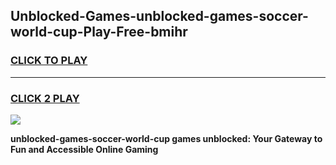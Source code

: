 
## Unblocked-Games-unblocked-games-soccer-world-cup-Play-Free-bmihr
<h3>
<a href="https://premium76.site?title=unblocked-games-soccer-world-cup&ref=17A">CLICK TO PLAY</a></h3>
<hr>

<h3>
<a href="https://premium76.site?title=unblocked-games-soccer-world-cup&ref=17A">CLICK 2 PLAY</a>
  
</h3>

<a href="https://premium76.site?title=unblocked-games-soccer-world-cup&ref=17A"><img src="https://clearcache.store/games.png"></a>


**unblocked-games-soccer-world-cup games unblocked: Your Gateway to Fun and Accessible Online Gaming**

